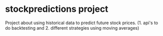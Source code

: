 # stockpredictions project 
Project about using historical data to predict future stock prices. (1. api's to do backtesting and 2. different strategies using moving averages)
